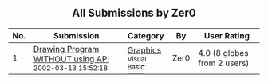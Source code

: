 ﻿<div align="center">

## All Submissions by Zer0

</div>

No.  | Submission | Category | By   | User Rating
---- | ---------- | -------- | ---- | -----------
1 | [Drawing Program WITHOUT using API<br /><sup>2002-03-13 15:52:18</sup>](https://github.com/Planet-Source-Code/zer0-drawing-program-without-using-api__1-32648) | [Graphics<br /><sup>Visual Basic</sup>](../ByCategory/graphics__1-46.md) | Zer0 | 4.0 (8 globes from 2 users)
